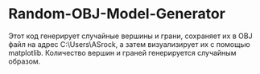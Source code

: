 # Random-OBJ-Model-Generator

Этот код генерирует случайные вершины и грани, сохраняет их в OBJ файл на адрес C:\Users\ASrock, а затем визуализирует их с помощью matplotlib. Количество вершин и граней генерируется случайным образом.

